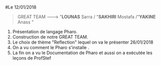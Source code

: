 #Le 12/01/2018

> GREAT TEAM ---> "**LOUNAS** Sarra / "**SAKHIRI** Mostafa /"**YAKINE** Anass "


 1. Présentation de langage Pharo.
 2. Construction de notre GREAT TEAM.
 3. Le choix de thème "Reflection" lequel on va le présenter 26/01/2018
 4. On a vu comment le Pharo s'installe .
 5. La fin on a vu le Documentation de Pharo et aussi on a exécutée les leçons de ProfStef 